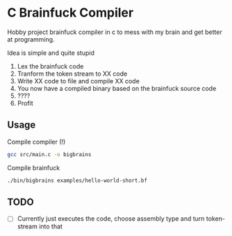 # C Brainfuck Compiler

Hobby project brainfuck compiler in c to mess with my brain and get better at programming.

Idea is simple and quite stupid
1) Lex the brainfuck code
2) Tranform the token stream to XX code
3) Write XX code to file and compile XX code
4) You now have a compiled binary based on the brainfuck source code
5) ????
6) Profit

## Usage

Compile compiler (!)
```bash
gcc src/main.c -o bigbrains
```

Compile brainfuck
```bash
./bin/bigbrains examples/hello-world-short.bf
```

## TODO

- [ ] Currently just executes the code, choose assembly type and turn token-stream into that